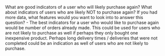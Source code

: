 What are good indicators of a user who will likely purchase again? What about indicators of users who are likely NOT to purchase again? If you had more data, what features would you want to look into to answer this question?
    - The best indicators for a user who would like to purchase again would be number of orders already made. This could be used for users who are not likely to purchase as well if perhaps they only bought one inexpensive product. Perhaps long delivery times / deliveries that were not completed could be an indication as well of users who are not likely to purchase.
